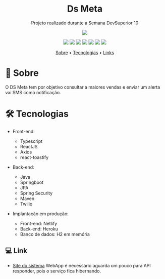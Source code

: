 
<h1 align="center">Ds Meta</h1>
<p align="center">Projeto realizado durante a Semana DevSuperior 10</p>

<p align="center"><img src="https://pauloviniciusmeta.netlify.app/assets/logo.d7350d45.svg"/></p>
  
<p align="center">
  <img src="https://img.shields.io/badge/Spring_Boot-F2F4F9?style=for-the-badge&logo=spring-boot"/>
  <img src="https://img.shields.io/badge/Spring_Boot-F2F4F9?style=for-the-badge&logo=spring-boot"/>
  <img src="https://img.shields.io/badge/React-20232A?style=for-the-badge&logo=react&logoColor=61DAFB"/>
  <img src="https://img.shields.io/badge/TypeScript-007ACC?style=for-the-badge&logo=typescript&logoColor=white"/>
  <img src="https://img.shields.io/badge/Heroku-430098?style=for-the-badge&logo=heroku&logoColor=white"/>
  <img src="https://img.shields.io/badge/Netlify-00C7B7?style=for-the-badge&logo=netlify&logoColor=white"/>
  <img src="https://img.shields.io/badge/Java-ED8B00?style=for-the-badge&logo=java&logoColor=white"/>
</p>
<p align="center">
 <a href="#-sobre">Sobre</a> •
 <a href="#-tecnologias">Tecnologias</a> • 
 <a href="#-links">Links</a>
</p>




# 📖 Sobre
O DS Meta tem por objetivo consultar a maiores vendas e enviar um alerta vai SMS como notificação.


<h1>🛠 Tecnologias</h1>

- Front-end:
  - Typescript
  - ReactJS
  - Axios
  - react-toastify
  
- Back-end:
  - Java
  - Springboot
  - JPA
  - Spring Security
  - Maven
  - Twilio
  
- Implantação em produção:
  - Front-end: Netlify
  - Back-end: Heroku
  - Banco de dados: H2 em memória 

## 💻 Link

- [Site do sistema](https://pauloviniciusmeta.netlify.app/) WebApp é  necessário aguarda um pouco para API responder, pois o serviço fica hibernando.


